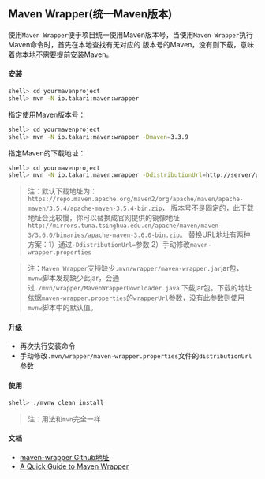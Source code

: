 ## Maven Wrapper(统一Maven版本)

使用`Maven Wrapper`便于项目统一使用Maven版本号，当使用`Maven Wrapper`执行Maven命令时，首先在本地查找有无对应的
版本号的Maven，没有则下载，意味着你本地不需要提前安装Maven。

#### 安装

```bash
shell> cd yourmavenproject
shell> mvn -N io.takari:maven:wrapper
```

指定使用Maven版本号：
```bash
shell> cd yourmavenproject
shell> mvn -N io.takari:maven:wrapper -Dmaven=3.3.9
```

指定Maven的下载地址：
```bash
shell> cd yourmavenproject
shell> mvn -N io.takari:maven:wrapper -DdistributionUrl=http://server/path/to/maven/distro.zip
```

> 注：默认下载地址为：`https://repo.maven.apache.org/maven2/org/apache/maven/apache-maven/3.5.4/apache-maven-3.5.4-bin.zip`，
版本号不是固定的，此下载地址会比较慢，你可以替换成官网提供的镜像地址`http://mirrors.tuna.tsinghua.edu.cn/apache/maven/maven-3/3.6.0/binaries/apache-maven-3.6.0-bin.zip`。
替换URL地址有两种方案：1）通过`-DdistributionUrl=`参数 2）手动修改`maven-wrapper.properties`

> 注：`Maven Wrapper`支持缺少`.mvn/wrapper/maven-wrapper.jar`jar包，`mvnw`脚本发现缺少此jar，会通过`./mvn/wrapper/MavenWrapperDownloader.java`
下载jar包。下载的地址依据`maven-wrapper.properties`的`wrapperUrl`参数，没有此参数则使用`mvnw`脚本中的默认值。

#### 升级

* 再次执行安装命令
* 手动修改`.mvn/wrapper/maven-wrapper.properties`文件的`distributionUrl`参数

#### 使用

```bash
shell> ./mvnw clean install
```

> 注：用法和`mvn`完全一样

#### 文档

* [maven-wrapper Github地址](https://github.com/takari/maven-wrapper)
* [A Quick Guide to Maven Wrapper](https://www.baeldung.com/maven-wrapper)
